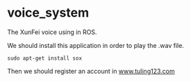 # voice_system
The XunFei voice using in ROS.

We should install this application in order to play the .wav file.

```
sudo apt-get install sox
```

Then we should register an account in www.tuling123.com
